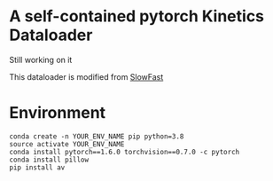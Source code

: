 # A self-contained pytorch Kinetics Dataloader
Still working on it

This dataloader is modified from [SlowFast](https://github.com/facebookresearch/SlowFast)

# Environment

```
conda create -n YOUR_ENV_NAME pip python=3.8
source activate YOUR_ENV_NAME
conda install pytorch==1.6.0 torchvision==0.7.0 -c pytorch
conda install pillow
pip install av
```
